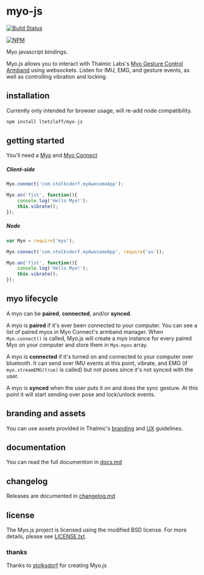 # myo-js

[![Build Status](https://travis-ci.org/ltetzlaff/myo-js.svg?branch=master)](https://travis-ci.org/ltetzlaff/myo-js)

[![NPM](https://nodei.co/npm/myo.png)](https://nodei.co/npm/myo/)

Myo javascript bindings.

Myo.js allows you to interact with Thalmic Labs's [Myo Gesture Control Armband](http://myo.com) using websockets. Listen for IMU, EMG, and gesture events, as well as controlling vibration and locking.

## installation

Currently only intended for browser usage, will re-add node compatibility.
```bash
npm install ltetzlaff/myo-js
```

<!---
On the browser, just include the `myo.js` file in your project. `Myo` will be global.

On node.js

	npm install myo ws
--->

## getting started
You'll need a [Myo](http://myo.com) and [Myo Connect](https://developer.thalmic.com/downloads)

##### Client-side

```javascript
Myo.connect('com.stolksdorf.myAwesomeApp');

Myo.on('fist', function(){
	console.log('Hello Myo!');
	this.vibrate();
});
```

##### Node

```javascript
var Myo = require('myo');

Myo.connect('com.stolksdorf.myAwesomeApp', require('ws'));

Myo.on('fist', function(){
	console.log('Hello Myo!');
	this.vibrate();
});
```


## myo lifecycle
A myo can be **paired**, **connected**, and/or **synced**.

A myo is **paired** if it's ever been connected to your computer. You can see a list of paired myos in Myo Connect's armband manager. When `Myo.connect()` is called, Myo.js will create a myo instance for every paired Myo on your computer and store them in `Myo.myos` array.

A myo is **connected** if it's turned on and connected to your computer over bluetooth. It can send over IMU events at this point, vibrate, and EMG (if `myo.streamEMG(true)` is called) but not poses since it's not synced with the user.

A myo is **synced** when the user puts it on and does the sync gesture. At this point it will start sending over pose and lock/unlock events.




## branding and assets
You can use assets provided in Thalmic's [branding](https://developer.thalmic.com/branding/) and [UX](https://developer.thalmic.com/ux/) guidelines.

## documentation
You can read the full documention in [docs.md](docs.md)

## changelog
Releases are documented in [changelog.md](changelog.md)

## license
The Myo.js project is licensed using the modified BSD license. For more details, please see [LICENSE.txt](LICENSE.txt).

### thanks
Thanks to [stolksdorf](https://github.com/stolksdorf) for creating Myo.js
